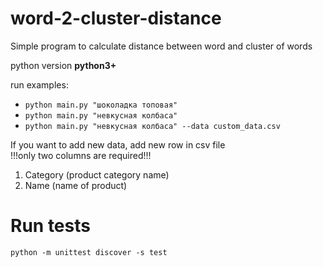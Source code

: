 # word-2-cluster-distance

Simple program to calculate distance between word and cluster of words

python version **python3+**

run examples:
* ```python main.py "шоколадка топовая"```
* ```python main.py "невкусная колбаса"```
* ```python main.py "невкусная колбаса" --data custom_data.csv```

If you want to add new data, add new row in csv file  
!!!only two columns are required!!!
1. Category (product category name)
1. Name (name of product)

# Run tests
```python -m unittest discover -s test```
